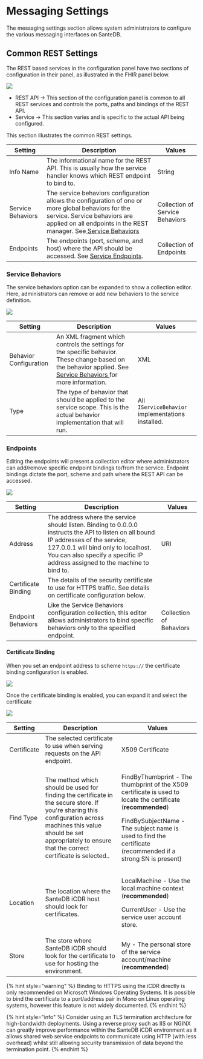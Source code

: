 # Messaging Settings

The messaging settings section allows system administrators to configure the various messaging interfaces on SanteDB. 

## Common REST Settings

The REST based services in the configuration panel have two sections of configuration in their panel, as illustrated in the FHIR panel below.

![](<../../../../.gitbook/assets/image (423).png>)

* REST API -> This section of the configuration panel is common to all REST services and controls the ports, paths and bindings of the REST API.
* Service -> This section varies and is specific to the actual API being configured.

This section illustrates the common REST settings.

| Setting           | Description                                                                                                                                                                                                                                                                                   | Values                          |
| ----------------- | --------------------------------------------------------------------------------------------------------------------------------------------------------------------------------------------------------------------------------------------------------------------------------------------- | ------------------------------- |
| Info Name         | The informational name for the REST API. This is usually how the service handler knows which REST endpoint to bind to.                                                                                                                                                                        | String                          |
| Service Behaviors | The service behaviors configuration allows the configuration of one or more global behaviors for the service. Service behaviors are applied on all endpoints in the REST manager. See[ Service Behaviors](../host-configuration-file/service-api-configuration/rest-service-configuration.md) | Collection of Service Behaviors |
| Endpoints         | The endpoints (port, scheme, and host) where the API should be accessed. See [Service Endpoints](../host-configuration-file/service-api-configuration/rest-service-configuration.md).                                                                                                         | Collection of Endpoints         |

### Service Behaviors

The service behaviors option can be expanded to show a collection editor. Here, administrators can remove or add new behaviors to the service definition.



![](<../../../../.gitbook/assets/image (429).png>)

| Setting                | Description                                                                                                                                                                                                                                                            | Values                                            |
| ---------------------- | ---------------------------------------------------------------------------------------------------------------------------------------------------------------------------------------------------------------------------------------------------------------------- | ------------------------------------------------- |
| Behavior Configuration | An XML fragment which controls the settings for the specific behavior. These change based on the behavior applied. See [Service Behaviors ](../host-configuration-file/service-api-configuration/rest-service-configuration.md#service-behaviors)for more information. | XML                                               |
| Type                   | The type of behavior that should be applied to the service scope. This is the actual behavior implementation that will run.                                                                                                                                            | All `IServiceBehavior` implementations installed. |

### Endpoints

Editing the endpoints will present a collection editor where administrators can add/remove specific endpoint bindings to/from the service. Endpoint bindings dictate the port, scheme and path where the REST API can be accessed.

![](<../../../../.gitbook/assets/image (424).png>)



| Setting             | Description                                                                                                                                                                                                                                                 | Values                  |
| ------------------- | ----------------------------------------------------------------------------------------------------------------------------------------------------------------------------------------------------------------------------------------------------------- | ----------------------- |
| Address             | The address where the service should listen. Binding to 0.0.0.0 instructs the API to listen on all bound IP addresses of the service, 127.0.0.1 will bind only to localhost. You can also specify a specific IP address assigned to the machine to bind to. | URI                     |
| Certificate Binding | The details of the security certificate to use for HTTPS traffic. See details on certificate configuration below.                                                                                                                                           |                         |
| Endpoint Behaviors  | Like the Service Behaviors configuration collection, this editor allows administrators to bind specific behaviors only to the specified endpoint.                                                                                                           | Collection of Behaviors |

#### Certificate Binding

When you set an endpoint address to scheme `https://` the certificate binding configuration is enabled.

![](<../../../../.gitbook/assets/image (428).png>)

Once the certificate binding is enabled, you can expand it and select the certificate

![](<../../../../.gitbook/assets/image (422).png>)



| Setting     | Description                                                                                                                                                                                                                       | Values                                                                                                                                                                                                                                               |
| ----------- | --------------------------------------------------------------------------------------------------------------------------------------------------------------------------------------------------------------------------------- | ---------------------------------------------------------------------------------------------------------------------------------------------------------------------------------------------------------------------------------------------------- |
| Certificate | The selected certificate to use when serving requests on the API endpoint.                                                                                                                                                        | X509 Certificate                                                                                                                                                                                                                                     |
| Find Type   | The method which should be used for finding the certificate in the secure store. If you're sharing this configuration across machines this value should be set appropriately to ensure that the correct certificate is selected.. | <p>FindByThumbprint - The thumbprint of the X509 certificate is used to locate the certificate (<strong>recommended</strong>)</p><p>FindBySubjectName - The subject name is used to find the certificate (recommended if a strong SN is present)</p> |
| Location    | The location where the SanteDB iCDR host should look for certificates.                                                                                                                                                            | <p>LocalMachine - Use the local machine context (<strong>recommended</strong>)</p><p>CurrentUser - Use the service user account store.</p>                                                                                                           |
| Store       | The store where SanteDB iCDR should look for the certificate to use for hosting the environment.                                                                                                                                  | My - The personal store of the service account/machine (**recommended**)                                                                                                                                                                             |

{% hint style="warning" %}
Binding to HTTPS using the iCDR directly is only recommended on Microsoft Windows Operating Systems. It is possible to bind the certificate to a port/address pair in Mono on Linux operating systems, however this feature is not widely documented.
{% endhint %}

{% hint style="info" %}
Consider using an TLS termination architecture for high-bandwidth deployments. Using a reverse proxy such as IIS or NGINX can greatly improve performance within the SanteDB iCDR environment as it allows shared web service endpoints to communicate using HTTP (with less overhead) whilst still allowing security transmission of data beyond the termination point.
{% endhint %}
